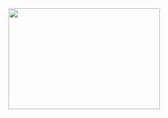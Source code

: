 <img align="center" height="200px" width="300px" src="https://media.giphy.com/media/Tn6GIpm2W0BGWN4GyI/giphy.gif" />
